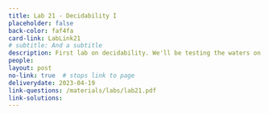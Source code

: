 ```yaml
---
title: Lab 21 - Decidability I
placeholder: false
back-color: faf4fa
card-link: LabLink21
# subtitle: And a subtitle
description: First lab on decidability. We'll be testing the waters on some simple problems provable using the standard reduction template. 
people:
layout: post
no-link: true  # stops link to page 
deliverydate: 2023-04-19
link-questions: /materials/labs/lab21.pdf
link-solutions:
---
```










